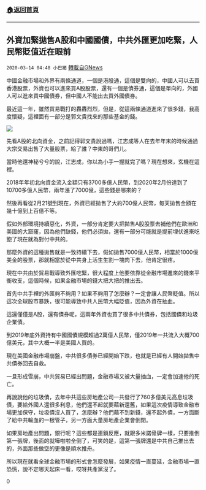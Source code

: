 ###  [:house:返回首頁](https://github.com/ourhimalayas/txt)
---

## 外資加緊拋售A股和中國國債，中共外匯更加吃緊，人民幣貶值近在眼前
`2020-03-14 04:48 小巴猪` [轉載自GNews](https://gnews.org/zh-hant/140917/)

中國金融市場和外界有兩條通道，一個是港股通，這個是雙向的，中國人可以去買香港股票，外資也可以進來買A股股票，還有一個是債券通，這個是單向的，外國人可以進來買中國債券，但中國人不能出去買外國債券。

最近這一年，雖然貿易戰打的轟轟烈烈，但是，從這兩條通道進來了很多錢，我高度懷疑，這裡面有一部分是郭文貴找來的那些基金的錢。

![](https://s3-ap-northeast-1.amazonaws.com/news.guo.offload.media/wp-content/uploads/2020/03/14044600/11-12.png)

先看A股的北向資金，之前記得郭文貴說過嗎，江志成等人在去年年末的時候通過大宗交易出售了大量股票，給了誰？中東的哥們儿。

當時他還神秘兮兮的說，江志成，你以為小手一握就完了嗎？現在想來，玄機在這裡。

2018年年初北向資金流入金額只有3700多億人民幣，到2020年2月份達到了10700多億人民幣，兩年漲了7000億，這些錢是哪來的？

然後再看從2月21號到現在，外資已經拋售了大約700億人民幣，每天拋售金額在幾十億到上百億不等。

假如外部環境持續惡化，外資，一部分肯定要大把拋售A股股票去補他們在歐洲和美國的大窟窿，因為他們缺錢，他們必須拋，還有一部分可能就是提前埋伏進來吃飽了現在就為對付中共的。

那麼外資的這種拋售就是一致持續下去，假如拋售7000億人民幣，相當於1000億美金的股票，那就相當於從中共身上活生生割一塊肉下去，他肯定很疼。

現在中共由於貿易戰導致外匯吃緊，很大程度上他要依靠從金融市場進來的錢來平衡收支，這個時候，如果金融市場的錢大把大把的推出去。

首先中共手裡的外匯夠不夠用？如果不夠用了怎麼辦？一定會讓人民幣貶值。所以這次全球股市暴跌，很可能導致中共人民幣大幅貶值，因為外資在抽血。

這還僅僅是A股，還有債券呢，這兩年外資也買了很多中共債券，包括國債和垃圾企業債。

到2019年底外資持有中國國債規模超過2萬億人民幣，僅2019年一共流入大概700億美元，其中大概一半是美國人買的。

現在美國金融市場崩盤，中共很多債券已經開始下跌，也就是已經有人開始拋售中共債券回去自救。

一旦形成雪崩，中共貿易已經出問題，金融市場又被大量抽血，一定會加速他的死亡。

再說說他的垃圾債，去年中共這些房地產公司一共發行了760多億美元高息垃圾債，要給外國人還很多利息，他們還不起就要藉新還舊，如果這次疫情導致金融市場更加保守，垃圾債沒人買了，怎麼辦？他們藉不到新錢，還不起外債，一方面斷了給中共輸血的一根管子，另一方面大量房地產企業會倒閉。

如果房地產出問題，銀行呢？這些都是連鎖反應，就跟多米諾骨牌一樣，只要推倒第一張牌，後面的就嘩啦啦全倒了，可笑的是，這第一張牌還是中共自己推出去的，外面那些做空的更像是順水推舟。

所以現在就看全球金融市場的形式會怎麼發展，如果疫情一直蔓延，金融市場一直恐慌，說不定哪天起床一看，哎呀共產黨沒了。

0
